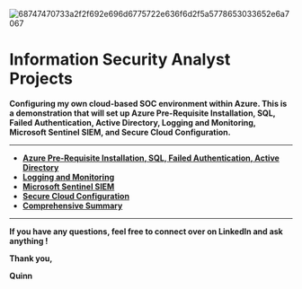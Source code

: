 ![68747470733a2f2f692e696d6775722e636f6d2f5a5778653033652e6a7067](https://user-images.githubusercontent.com/109401839/236074279-96ae8c16-e42d-43bf-9e33-2b2b3d4b5cde.jpg)

<h1>Information Security Analyst Projects</h1>

<b> Configuring my own cloud-based SOC environment within Azure. This is a demonstration that will set up Azure Pre-Requisite Installation, SQL, Failed Authentication, Active Directory, Logging and Monitoring, Microsoft Sentinel SIEM, and Secure Cloud Configuration.<b/>

---

- <b>[Azure Pre-Requisite Installation, SQL, Failed Authentication, Active Directory](website)<b>
- <b>[Logging and Monitoring](website)<b>
- <b>[Microsoft Sentinel SIEM](website)<b>
- <b>[Secure Cloud Configuration](website)<b>
- <b>[Comprehensive Summary](website)<b>

----

If you have any questions, feel free to connect over on LinkedIn and ask anything ! 

Thank you,

Quinn
